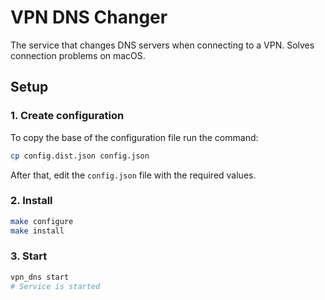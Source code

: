 # VPN DNS Changer

The service that changes DNS servers when connecting to a VPN. Solves connection problems on macOS.

## Setup

### 1. Create configuration

To copy the base of the configuration file run the command:

```sh
cp config.dist.json config.json
```

After that, edit the `config.json` file with the required values.

### 2. Install

```sh
make configure
make install
```

### 3. Start

```sh
vpn_dns start
# Service is started
```
